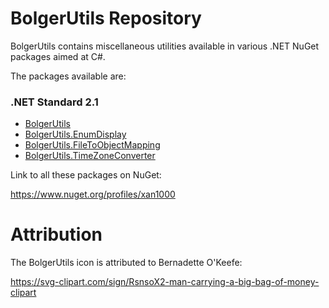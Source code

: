 # BolgerUtils Repository

BolgerUtils contains miscellaneous utilities available in various .NET NuGet packages aimed at C#.

The packages available are:

### .NET Standard 2.1

* [BolgerUtils](BolgerUtils)
* [BolgerUtils.EnumDisplay](BolgerUtils.EnumDisplay)
* [BolgerUtils.FileToObjectMapping](BolgerUtils.FileToObjectMapping)
* [BolgerUtils.TimeZoneConverter](BolgerUtils.TimeZoneConverter)

Link to all these packages on NuGet:

https://www.nuget.org/profiles/xan1000

# Attribution

The BolgerUtils icon is attributed to Bernadette O'Keefe:

https://svg-clipart.com/sign/RsnsoX2-man-carrying-a-big-bag-of-money-clipart
